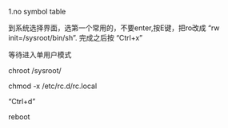 1.no symbol table

到系统选择界面，选第一个常用的，不要enter,按E键，把ro改成 “rw init=/sysroot/bin/sh”. 完成之后按 “Ctrl+x”

等待进入单用户模式

chroot /sysroot/

chmod -x /etc/rc.d/rc.local

“Ctrl+d”

reboot

